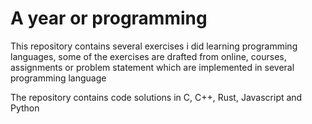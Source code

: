 # A year or programming

This repository contains several exercises i did learning programming languages, some of the exercises are drafted from online, courses, assignments or problem statement which are implemented in several programming language

The repository contains code solutions in C, C++, Rust, Javascript and Python
